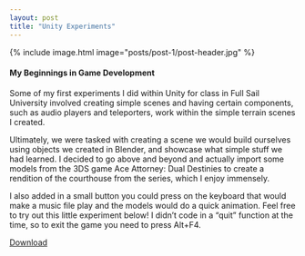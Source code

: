 ```yaml
---
layout: post
title: "Unity Experiments"
---
```


{% include image.html image="posts/post-1/post-header.jpg" %}

#### My Beginnings in Game Development

Some of my first experiments I did within Unity for class in Full Sail University involved creating simple scenes and having certain components, such as audio players and teleporters, work within the simple terrain scenes I created.

Ultimately, we were tasked with creating a scene we would build ourselves using objects we created in Blender, and showcase what simple stuff we had learned. I decided to go above and beyond and actually import some models from the 3DS game Ace Attorney: Dual Destinies to create a rendition of the courthouse from the series, which I enjoy immensely.

I also added in a small button you could press on the keyboard that would make a music file play and the models would do a quick animation. Feel free to try out this little experiment below! I didn’t code in a “quit” function at the time, so to exit the game you need to press Alt+F4.

[Download](https://drive.google.com/file/d/1z4pB9xCVdTtYHdJ8SyuOdMjy5Bs5Wan6/view)